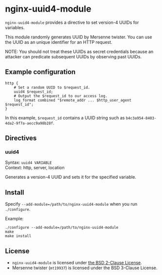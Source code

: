 nginx-uuid4-module
==================

`nginx-uuid4-module` provides a directive to set version-4 UUIDs for variables.

This module randomly generates UUID by Mersenne twister.
You can use the UUID as an unique identifier for an HTTP request.

NOTE: You should not treat these UUIDs as secret credentials because an attacker
can predicate subsequent UUIDs by observing past UUIDs.


Example configuration
---------------------

```
http {
    # Set a random UUID to $request_id.
    uuid4 $request_id;
    # Output the $request_id to our access log.
    log_format combined "$remote_addr ... $http_user_agent $request_id";
}
```

In this example, `$request_id` contains a UUID string such as
`b4c3a954-8403-4da2-9f7a-aecc9a98b28f`.


Directives
----------

### uuid4

Syntax: `uuid4 VARIABLE`  
Context: http, server, location

Generates a version-4 UUID and sets it for the specified variable.


Install
-------

Specify `--add-module=/path/to/nginx-uuid4-module` when you run `./configure`.

Example:

```
./configure --add-module=/path/to/nginx-uuid4-module
make
make install
```


License
-------

- `nginx-uuid4-module` is licensed under [the BSD 2-Clause License](LICENSE).
- Mersenne twister (`mt19937`) is licensed under the BSD 3-Clause License.

